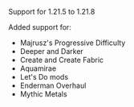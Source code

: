 Support for 1.21.5 to 1.21.8

Added support for:
- Majrusz's Progressive Difficulty
- Deeper and Darker
- Create and Create Fabric
- Aquamirae
- Let's Do mods
- Enderman Overhaul
- Mythic Metals